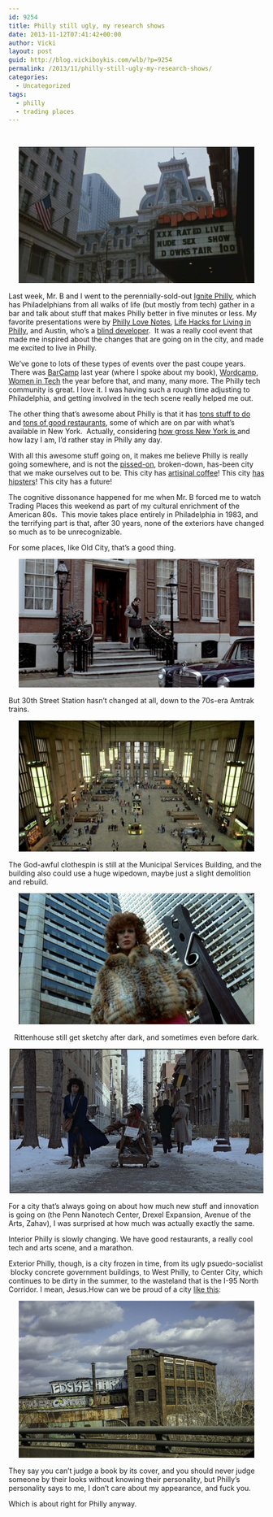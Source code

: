 ```yaml
---
id: 9254
title: Philly still ugly, my research shows
date: 2013-11-12T07:41:42+00:00
author: Vicki
layout: post
guid: http://blog.vickiboykis.com/wlb/?p=9254
permalink: /2013/11/philly-still-ugly-my-research-shows/
categories:
  - Uncategorized
tags:
  - philly
  - trading places
---
```

&nbsp;

<p style="text-align: center;">
  <a href="https://raw.githubusercontent.com/veekaybee/wlb/gh-pages/assets/images/2013/11/TradingPlaces_montage.png"><img class="aligncenter  wp-image-9255" alt="TradingPlaces_montage" src="https://raw.githubusercontent.com/veekaybee/wlb/gh-pages/assets/images/2013/11/TradingPlaces_montage-580x335.png" width="464" height="268" /></a>
</p>

Last week, Mr. B and I went to the perennially-sold-out <a href="http://technical.ly/philly/2013/11/08/ignite-philly-accessibility/" target="_blank">Ignite Philly</a>, which has Philadelphians from all walks of life (but mostly from tech) gather in a bar and talk about stuff that makes Philly better in five minutes or less. My favorite presentations were by <a href="http://www.phillylovenotes.com/" target="_blank">Philly Love Notes</a>, <a href="http://christopherwink.com/2013/08/26/lifehacks-for-living-in-philly-and-probably-other-cities-too/" target="_blank">Life Hacks for Living in Philly</a>, and Austin, who&#8217;s a <a href="http://austinseraphin.com/" target="_blank">blind developer</a>.  It was a really cool event that made me inspired about the changes that are going on in the city, and made me excited to live in Philly.

We&#8217;ve gone to lots of these types of events over the past coupe years.  There was <a href="http://blog.vickiboykis.com/wlb/2012/11/weekends-are-for-anxiety/" target="_blank">BarCamp</a> last year (where I spoke about my book), <a href="http://blog.vickiboykis.com/wlb/2011/11/why-every-woman-should-know-how-her-blog-works-orwhy-women-are-still-marginalized/" target="_blank">Wordcamp</a>, <a href="http://blog.vickiboykis.com/wlb/2012/04/phillys-women-in-tech-summit-at-wharton-better-than-expected/" target="_blank">Women in Tech</a> the year before that, and many, many more. The Philly tech community is great. I love it. I was having such a rough time adjusting to Philadelphia, and getting involved in the tech scene really helped me out.

The other thing that&#8217;s awesome about Philly is that it has <a href="http://blog.vickiboykis.com/wlb/2012/07/how-to-have-a-classy-bachelorette-party-in-philly/" target="_blank">tons stuff to do</a> and <a href="http://blog.vickiboykis.com/wlb/2012/10/how-the-other-half-eats/" target="_blank">tons of good restaurants</a>, some of which are on par with what&#8217;s available in New York.  Actually, considering <a href="http://blog.vickiboykis.com/wlb/2009/12/the-empire-state-of-mind-life-in-new-york-city/" target="_blank">how gross New York is </a>and how lazy I am, I&#8217;d rather stay in Philly any day.

With all this awesome stuff going on, it makes me believe Philly is really going somewhere, and is not the <a href="http://blog.vickiboykis.com/wlb/2012/02/why-is-philadelphia-so-disgusting/" target="_blank">pissed-on</a>, broken-down, has-been city that we make ourselves out to be. This city has <a href="http://blog.vickiboykis.com/wlb/2013/02/how-do-you-people-drink-coffee/" target="_blank">artisinal coffee</a>! This city <a href="http://www.rentcafe.com/blog/cities/philadelphia-pa/fishtown-is-phillys-hipster-mecca/" target="_blank">has hipsters</a>! This city has a future!

The cognitive dissonance happened for me when Mr. B forced me to watch Trading Places this weekend as part of my cultural enrichment of the American 80s.  This movie takes place entirely in Philadelphia in 1983, and the terrifying part is that, after 30 years, none of the exteriors have changed so much as to be unrecognizable.

For some places, like Old City, that&#8217;s a good thing.

<p style="text-align: center;">
  <a href="https://raw.githubusercontent.com/veekaybee/wlb/gh-pages/assets/images/2013/11/design-ideas-holiday-movies-06-1.jpg"><img class="aligncenter  wp-image-9262" alt="design-ideas-holiday-movies-06-1" src="https://raw.githubusercontent.com/veekaybee/wlb/gh-pages/assets/images/2013/11/design-ideas-holiday-movies-06-1-580x316.jpg" width="464" height="253" /></a>
</p>

But 30th Street Station hasn&#8217;t changed at all, down to the 70s-era Amtrak trains.

<p style="text-align: center;">
  <a href="https://raw.githubusercontent.com/veekaybee/wlb/gh-pages/assets/images/2013/11/30thStStation_TradingPlaces.jpg"><img class="aligncenter  wp-image-9263" alt="30thStStation_TradingPlaces" src="https://raw.githubusercontent.com/veekaybee/wlb/gh-pages/assets/images/2013/11/30thStStation_TradingPlaces-580x323.jpg" width="464" height="258" /></a>
</p>

<p style="text-align: left;">
  The God-awful clothespin is still at the Municipal Services Building, and the building also could use a huge wipedown, maybe just a slight demolition and rebuild.
</p>

<p style="text-align: center;">
  <a href="https://raw.githubusercontent.com/veekaybee/wlb/gh-pages/assets/images/2013/11/Clothespin_CentreSq_TradingPlaces.jpg"><img class="aligncenter  wp-image-9264" alt="Clothespin_CentreSq_TradingPlaces" src="https://raw.githubusercontent.com/veekaybee/wlb/gh-pages/assets/images/2013/11/Clothespin_CentreSq_TradingPlaces-580x323.jpg" width="464" height="258" /></a>
</p>

<p style="text-align: center;">
  Rittenhouse still get sketchy after dark, and sometimes even before dark.
</p>

<p style="text-align: center;">
  <a href="https://raw.githubusercontent.com/veekaybee/wlb/gh-pages/assets/images/2013/11/500full.jpg"><img class="aligncenter size-full wp-image-9265" alt="500full" src="https://raw.githubusercontent.com/veekaybee/wlb/gh-pages/assets/images/2013/11/500full.jpg" width="500" height="284" /></a>
</p>

<p style="text-align: left;">
  For a city that&#8217;s always going on about how much new stuff and innovation is going on (the Penn Nanotech Center, Drexel Expansion, Avenue of the Arts, Zahav), I was surprised at how much was actually exactly the same.
</p>

<p style="text-align: left;">
  Interior Philly is slowly changing. We have good restaurants, a really cool tech and arts scene, and a marathon.
</p>

<p style="text-align: left;">
  Exterior Philly, though, is a city frozen in time, from its ugly psuedo-socialist  blocky concrete government buildings, to West Philly, to Center City, which continues to be dirty in the summer, to the wasteland that is the I-95 North Corridor. I mean, Jesus.How can we be proud of a city <a href="http://www.flickr.com/photos/philadelphiaphotos/8567185212/" target="_blank">like this</a>:
</p>

<p style="text-align: center;">
  <a href="https://raw.githubusercontent.com/veekaybee/wlb/gh-pages/assets/images/2013/11/8567185212_2f04f84dd6_z.jpg"><img class="aligncenter  wp-image-9267" alt="8567185212_2f04f84dd6_z" src="https://raw.githubusercontent.com/veekaybee/wlb/gh-pages/assets/images/2013/11/8567185212_2f04f84dd6_z-580x386.jpg" width="464" height="309" /></a>
</p>

<p style="text-align: left;">
  They say you can&#8217;t judge a book by its cover, and you should never judge someone by their looks without knowing their personality, but Philly&#8217;s personality says to me, I don&#8217;t care about my appearance, and fuck you.
</p>

<p style="text-align: left;">
  Which is about right for Philly anyway.
</p>

<p style="text-align: left;">